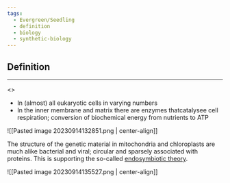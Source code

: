 ```yaml
---
tags:
  - Evergreen/Seedling
  - definition
  - biology
  - synthetic-biology
---
```



## Definition
___
<>
 
- In (almost) all eukaryotic cells in varying numbers
- In the inner membrane and matrix there are enzymes thatcatalysee cell respiration; conversion of biochemical energy from nutrients to ATP

![[Pasted image 20230914132851.png | center-align]]



The structure of the genetic material in mitochondria and chloroplasts are much alike bacterial and viral; circular and sparsely associated with proteins. This is supporting the so-called [endosymbiotic theory](https://bio.libretexts.org/Bookshelves/Microbiology/Microbiology_(Kaiser)/Unit_4%3A_Eukaryotic_Microorganisms_and_Viruses/07%3A_The_Eukaryotic_Cell/7.8%3A_The_Endosymbiotic_Theory).

![[Pasted image 20230914135527.png | center-align]]

